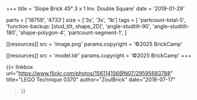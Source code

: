 +++
title = 'Slope Brick 45° 3 x 1 Inv. Double Square'
date  = '2019-01-29'

parts = ['18759', '4733']
size  = ['3s', '3s', '1b']
tags  = [
  'partcount-total-5',
  'function-backup: [stud_tilt, shape_2D]',
  'angle-studtilt-90',
  'angle-studtilt-180',
  'shape-polygon-4',
  'partcount-segment-1',
]

[[resources]]
src              = 'image.png'
params.copyright = '©2025 BrickCamp'

[[resources]]
src              = 'model.ldr'
params.copyright = '©2025 BrickCamp'
+++

{{< linkbox
    url="https://www.flickr.com/photos/156114156@N07/29595683788"
    title="LEGO Technique 0370"
    author="ZoulBrick"
    date="2018-07-17"
>}}
